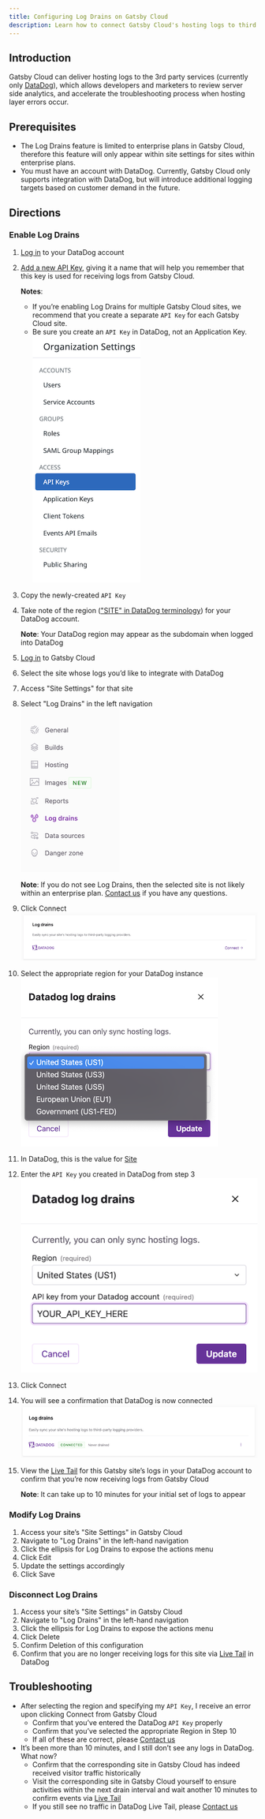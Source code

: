 ```yaml
---
title: Configuring Log Drains on Gatsby Cloud
description: Learn how to connect Gatsby Cloud's hosting logs to third party log analytics providers like DataDog
---
```


## Introduction

Gatsby Cloud can deliver hosting logs to the 3rd party services (currently only [DataDog](https://www.datadoghq.com/)), which allows developers and marketers to review server side analytics, and accelerate the troubleshooting process when hosting layer errors occur.

## Prerequisites

- The Log Drains feature is limited to enterprise plans in Gatsby Cloud, therefore this feature will only appear within site settings for sites within enterprise plans.
- You must have an account with DataDog. Currently, Gatsby Cloud only supports integration with DataDog, but will introduce additional logging targets based on customer demand in the future.

## Directions

### Enable Log Drains

1. [Log in](https://app.datadoghq.com/account/login) to your DataDog account
1. [Add a new API Key](https://docs.datadoghq.com/account_management/api-app-keys/#add-an-api-key-or-client-token), giving it a name that will help you remember that this key is used for receiving logs from Gatsby Cloud.

   **Notes**:

   - If you’re enabling Log Drains for multiple Gatsby Cloud sites, we recommend that you create a separate `API Key` for each Gatsby Cloud site.
   - Be sure you create an `API Key` in DataDog, not an Application Key.  
     ![Be sure to create an API Key, not an Application Key](../../images/log-drains-datadog-api-key.png)

1. Copy the newly-created `API Key`
1. Take note of the region (["SITE" in DataDog terminology](https://docs.datadoghq.com/getting_started/site/#pagetitle)) for your DataDog account.

   **Note**: Your DataDog region may appear as the subdomain when logged into DataDog

1. [Log in](/dashboard/login) to Gatsby Cloud
1. Select the site whose logs you’d like to integrate with DataDog
1. Access "Site Settings" for that site
1. Select "Log Drains" in the left navigation  
   ![Log Drains Navigation Item](../../images/log-drains-nav-item.png)

   **Note**: If you do not see Log Drains, then the selected site is not likely within an enterprise plan. [Contact us](/support/) if you have any questions.

1. Click Connect  
   ![Click Connect to configure log drains](../../images/connect-log-drains-1.png)
1. Select the appropriate region for your DataDog instance  
   ![Select the appropriate region](../../images/select-region-3.png)
1. In DataDog, this is the value for [Site](https://docs.datadoghq.com/getting_started/site/#pagetitle)
1. Enter the `API Key` you created in DataDog from step 3  
   ![Add your Log Analytics service's API Key](../../images/add-api-key.png)
1. Click Connect
1. You will see a confirmation that DataDog is now connected  
   ![Connected confirmation message](../../images/connect-confirmation.png)
1. View the [Live Tail](https://app.datadoghq.com/logs/livetail) for this Gatsby site’s logs in your DataDog account to confirm that you’re now receiving logs from Gatsby Cloud

   **Note**: It can take up to 10 minutes for your initial set of logs to appear

### Modify Log Drains

1. Access your site’s "Site Settings" in Gatsby Cloud
1. Navigate to "Log Drains" in the left-hand navigation
1. Click the ellipsis for Log Drains to expose the actions menu
1. Click Edit
1. Update the settings accordingly
1. Click Save

### Disconnect Log Drains

1. Access your site’s "Site Settings" in Gatsby Cloud
1. Navigate to "Log Drains" in the left-hand navigation
1. Click the ellipsis for Log Drains to expose the actions menu
1. Click Delete
1. Confirm Deletion of this configuration
1. Confirm that you are no longer receiving logs for this site via [Live Tail](https://app.datadoghq.com/logs/livetail) in DataDog

## Troubleshooting

- After selecting the region and specifying my `API Key`, I receive an error upon clicking Connect from Gatsby Cloud
  - Confirm that you’ve entered the DataDog `API Key` properly
  - Confirm that you’ve selected the appropriate Region in Step 10
  - If all of these are correct, please [Contact us](/support/)
- It’s been more than 10 minutes, and I still don’t see any logs in DataDog. What now?
  - Confirm that the corresponding site in Gatsby Cloud has indeed received visitor traffic historically
  - Visit the corresponding site in Gatsby Cloud yourself to ensure activities within the next drain interval and wait another 10 minutes to confirm events via [Live Tail](https://app.datadoghq.com/logs/livetail)
  - If you still see no traffic in DataDog Live Tail, please [Contact us](/support/)
